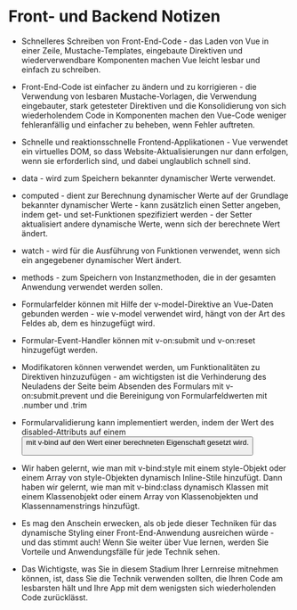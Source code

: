 <h1>Front- und Backend Notizen</h1>

* Schnelleres Schreiben von Front-End-Code - das Laden von Vue in einer Zeile, Mustache-Templates, eingebaute Direktiven und wiederverwendbare Komponenten machen Vue leicht lesbar und einfach zu schreiben.

* Front-End-Code ist einfacher zu ändern und zu korrigieren - die Verwendung von lesbaren Mustache-Vorlagen, die Verwendung eingebauter, stark getesteter Direktiven und die Konsolidierung von sich wiederholendem Code in Komponenten machen den Vue-Code weniger fehleranfällig und einfacher zu beheben, wenn Fehler auftreten.

* Schnelle und reaktionsschnelle Frontend-Applikationen - Vue verwendet ein virtuelles DOM, so dass Website-Aktualisierungen nur dann erfolgen, wenn sie erforderlich sind, und dabei unglaublich schnell sind.

* data - wird zum Speichern bekannter dynamischer Werte verwendet.

* computed - dient zur Berechnung dynamischer Werte auf der Grundlage bekannter dynamischer Werte - kann zusätzlich einen Setter angeben, indem get- und set-Funktionen spezifiziert werden - der Setter aktualisiert andere dynamische Werte, wenn sich der berechnete Wert ändert.

* watch - wird für die Ausführung von Funktionen verwendet, wenn sich ein angegebener dynamischer Wert ändert.

* methods - zum Speichern von Instanzmethoden, die in der gesamten Anwendung verwendet werden sollen.

* Formularfelder können mit Hilfe der v-model-Direktive an Vue-Daten gebunden werden - wie v-model verwendet wird, hängt von der Art des Feldes ab, dem es hinzugefügt wird.

* Formular-Event-Handler können mit v-on:submit und v-on:reset hinzugefügt werden.

* Modifikatoren können verwendet werden, um Funktionalitäten zu Direktiven hinzuzufügen - am wichtigsten ist die Verhinderung des Neuladens der Seite beim Absenden des Formulars mit v-on:submit.prevent und die Bereinigung von Formularfeldwerten mit .number und .trim

* Formularvalidierung kann implementiert werden, indem der Wert des disabled-Attributs auf einem <button> mit v-bind auf den Wert einer berechneten Eigenschaft gesetzt wird.

* Wir haben gelernt, wie man mit v-bind:style mit einem style-Objekt oder einem Array von style-Objekten dynamisch Inline-Stile hinzufügt. Dann haben wir gelernt, wie man mit v-bind:class dynamisch Klassen mit einem Klassenobjekt oder einem Array von Klassenobjekten und Klassennamenstrings hinzufügt.

* Es mag den Anschein erwecken, als ob jede dieser Techniken für das dynamische Styling einer Front-End-Anwendung ausreichen würde - und das stimmt auch! Wenn Sie weiter über Vue lernen, werden Sie Vorteile und Anwendungsfälle für jede Technik sehen.

* Das Wichtigste, was Sie in diesem Stadium Ihrer Lernreise mitnehmen können, ist, dass Sie die Technik verwenden sollten, die Ihren Code am lesbarsten hält und Ihre App mit dem wenigsten sich wiederholenden Code zurücklässt.
